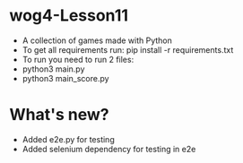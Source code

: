# wog4-Lesson11

* A collection of games made with Python
* To get all requirements run: pip install -r requirements.txt
* To run you need to run 2 files:
* python3 main.py
* python3 main_score.py

# What's new?
* Added e2e.py for testing
* Added selenium dependency for testing in e2e
